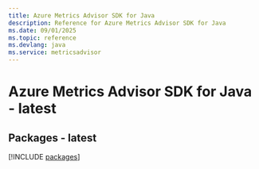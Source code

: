 ```yaml
---
title: Azure Metrics Advisor SDK for Java
description: Reference for Azure Metrics Advisor SDK for Java
ms.date: 09/01/2025
ms.topic: reference
ms.devlang: java
ms.service: metricsadvisor
---
```

# Azure Metrics Advisor SDK for Java - latest
## Packages - latest
[!INCLUDE [packages](metrics-advisor-index.md)]